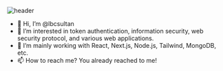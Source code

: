 ![header](https://capsule-render.vercel.app/api?type=Wave&text=lbcsultan)
- 👋 Hi, I’m @lbcsultan
- 👀 I’m interested in token authentication, information security, web security protocol, and various web applications. 
- 🌱 I’m mainly working with React, Next.js, Node.js, Tailwind, MongoDB, etc. 
- 📫 How to reach me? You already reached to me!

<!---
lbcsultan/lbcsultan is a ✨ special ✨ repository because its `README.md` (this file) appears on your GitHub profile.
You can click the Preview link to take a look at your changes.
--->
